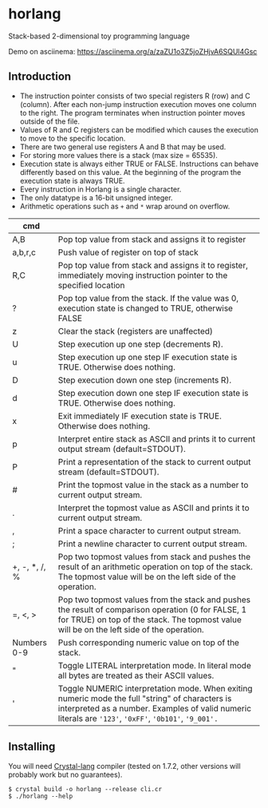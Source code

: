 # horlang
Stack-based 2-dimensional toy programming language

Demo on asciinema: https://asciinema.org/a/zaZU1o3Z5joZHjvA6SQUl4Gsc


## Introduction
* The instruction pointer consists of two special registers R (row) and C (column). After each non-jump instruction execution moves one column to the right. The program terminates when instruction pointer moves outside of the file.
* Values of R and C registers can be modified which causes the execution to move to the specific location.
* There are two general use registers A and B that may be used.
* For storing more values there is a stack (max size = 65535).
* Execution state is always either TRUE or FALSE. Instructions can behave differently based on this value. At the beginning of the program the execution state is always TRUE.
* Every instruction in Horlang is a single character.
* The only datatype is a 16-bit unsigned integer.
* Arithmetic operations such as `+` and `*` wrap around on overflow.


| cmd           |                                                                                                                                                                                                   |
|---------------|---------------------------------------------------------------------------------------------------------------------------------------------------------------------------------------------------|
| A,B           | Pop top value from stack and assigns it to register                                                                                                                                               |
| a,b,r,c       | Push value of register on top of stack                                                                                                                                                            |
| R,C           | Pop top value from stack and assigns it to register, immediately moving instruction pointer to the specified location                                                                             |
| ?             | Pop top value from the stack. If the value was 0, execution state is changed to TRUE, otherwise FALSE                                                                                             |
| z             | Clear the stack (registers are unaffected)                                                                                                                                                        |
| U             | Step execution up one step (decrements R).                                                                                                                                                        |
| u             | Step execution up one step IF execution state is TRUE. Otherwise does nothing.                                                                                                                    |
| D             | Step execution down one step (increments R).                                                                                                                                                      |
| d             | Step execution down one step IF execution state is TRUE. Otherwise does nothing.                                                                                                                  |
| x             | Exit immediately IF execution state is TRUE. Otherwise does nothing.                                                                                                                              |
| p             | Interpret entire stack as ASCII and prints it to current output stream (default=STDOUT).                                                                                                          |
| P             | Print a representation of the stack to current output stream (default=STDOUT).                                                                                                                    |
| #             | Print the topmost value in the stack as a number to current output stream.                                                                                                                        |
| .             | Interpret the topmost value as ASCII and prints it to current output stream.                                                                                                                      |
| ,             | Print a space character to current output stream.                                                                                                                                                 |
| ;             | Print a newline character to current output stream.                                                                                                                                               |
| +, -, *, /, % | Pop two topmost values from stack and pushes the result of an arithmetic operation on top of the stack. The topmost value will be on the left side of the operation.                              |
| =, <, >       | Pop two topmost values from the stack and pushes the result of comparison operation (0 for FALSE, 1 for TRUE) on top of the stack. The topmost value will be on the left side of the operation.   |
| Numbers 0-9   | Push corresponding numeric value on top of the stack.                                                                                                                                             |
| "             | Toggle LITERAL interpretation mode. In literal mode all bytes are treated as their ASCII values.                                                                                                  |
| '             | Toggle NUMERIC interpretation mode. When exiting numeric mode the full "string" of characters is interpreted as a number. Examples of valid numeric literals are `'123'`, `'0xFF'`, `'0b101'`, `'9_001'.` |


## Installing

You will need [Crystal-lang](https://crystal-lang.org/) compiler (tested on 1.7.2, other versions will probably work but no guarantees).

```
$ crystal build -o horlang --release cli.cr
$ ./horlang --help
```
